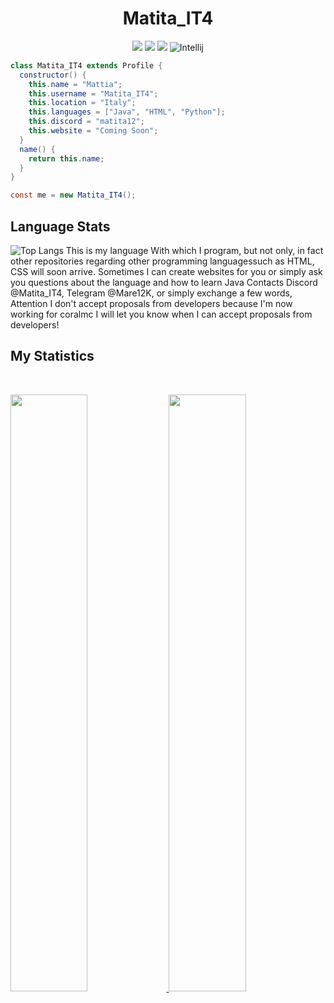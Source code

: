 <h1 align="center">
  <b>Matita_IT4</b>
</h1>

<p>
<div align="center">
  <img src="https://img.shields.io/badge/-HTML-c58545?style=for-the-badge&logo=html5&logoColor=c58545&labelColor=282828">
  <img src="https://img.shields.io/badge/-Java-d1a01f?style=for-the-badge&logo=Java&logoColor=d1a01f&labelColor=282828">
  <img src="https://img.shields.io/badge/-Python-98b982?style=for-the-badge&logo=python&logoColor=98b982&labelColor=282828">
  <img alt="Intellij" src="https://img.shields.io/badge/IntelliJIDEA-000000.svg?style=for-the-badge&logo=intellij-idea&logoColor=white"/>
</div>
</p>

```Java
class Matita_IT4 extends Profile {
  constructor() {
    this.name = "Mattia";
    this.username = "Matita_IT4";
    this.location = "Italy";
    this.languages = ["Java", "HTML", "Python"];
    this.discord = "matita12";
    this.website = "Coming Soon";
  }
  name() {
    return this.name;
  }
}

const me = new Matita_IT4();
```

## Language Stats

![Top Langs](https://github-readme-stats.vercel.app/api/top-langs/?username=JrMatita&show_icons=true&theme=vue-dark)
This is my language With which I program, but not only, in fact other repositories regarding other programming languages ​​such as HTML, CSS will soon arrive. Sometimes I can create websites for you or simply ask you questions about the language and how to learn Java Contacts Discord @Matita_IT4, Telegram @Mare12K, or simply exchange a few words, Attention I don't accept proposals from developers because I'm now working for coralmc I will let you know when I can accept proposals from developers!



## My Statistics

<br/>
<p align="left">
  <a href="https://github.com/Jrmatita/">
  <img width="49.5%" src="https://github-readme-stats.vercel.app/api?username=JrMatita&show_icons=true&theme=gruvbox&hide_border=true" />
    <img width="49.5%" src="https://github-readme-streak-stats.herokuapp.com/?user=JrMatita&theme=gruvbox&hide_border=true" />
    

  </a>
</p>
<br>

